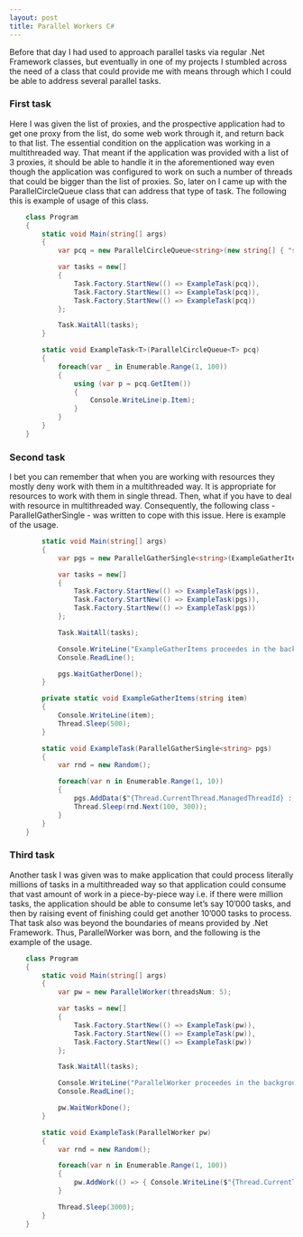 ```yaml
---
layout: post
title: Parallel Workers C#
---
```


Before that day I had used to approach parallel tasks via regular .Net Framework classes, but eventually in one of my projects I stumbled across the need of a class that could provide me with means through which I could be able to address several parallel tasks.

### First task

Here I was given the list of proxies, and the prospective application had to get one proxy from the list, do some web work through it, and return back to that list. The essential condition on the application was working in a multithreaded way. That meant if the application was provided with a list of 3 proxies, it should be able to handle it in the aforementioned way even though the application was configured to work on such a number of threads that could be bigger than the list of proxies.
So, later on I came up with the ParallelCircleQueue<T> class that can address that type of task. The following this is example of usage of this class.

```cs
    class Program
    {
        static void Main(string[] args)
        {
            var pcq = new ParallelCircleQueue<string>(new string[] { "s1", "s2", "s3" }.ToList());

            var tasks = new[]
            {
                Task.Factory.StartNew(() => ExampleTask(pcq)),
                Task.Factory.StartNew(() => ExampleTask(pcq)),
                Task.Factory.StartNew(() => ExampleTask(pcq))
            };

            Task.WaitAll(tasks);
        }

        static void ExampleTask<T>(ParallelCircleQueue<T> pcq)
        {
            foreach(var _ in Enumerable.Range(1, 100))
            {
                using (var p = pcq.GetItem())
                {
                    Console.WriteLine(p.Item);
                }
            }
        }
    }
```

### Second task

I bet you can remember that when you are working with resources they mostly deny work with them in a multithreaded way. It is appropriate for resources to work with them in single thread. Then, what if you have to deal with resource in multithreaded way. Consequently, the following class - ParallelGatherSingle<T>  - was written to cope with this issue. Here is example of the usage.

```cs
        static void Main(string[] args)
        {
            var pgs = new ParallelGatherSingle<string>(ExampleGatherItems);

            var tasks = new[]
            {
                Task.Factory.StartNew(() => ExampleTask(pgs)),
                Task.Factory.StartNew(() => ExampleTask(pgs)),
                Task.Factory.StartNew(() => ExampleTask(pgs))
            };

            Task.WaitAll(tasks);

            Console.WriteLine("ExampleGatherItems proceedes in the background. Press enter to wait gathering is done.");
            Console.ReadLine();

            pgs.WaitGatherDone();
        }

        private static void ExampleGatherItems(string item)
        {
            Console.WriteLine(item);
            Thread.Sleep(500);
        }

        static void ExampleTask(ParallelGatherSingle<string> pgs)
        {
            var rnd = new Random();

            foreach(var n in Enumerable.Range(1, 10))
            {
                pgs.AddData($"{Thread.CurrentThread.ManagedThreadId} : {n}");
                Thread.Sleep(rnd.Next(100, 300));
            }
        }
    }
```

### Third task

Another task I was given was to make application that could process literally millions of tasks in a multithreaded way so that application could consume that vast amount of work in a piece-by-piece way i.e. if there were million tasks, the application should be able to consume let’s say 10’000 tasks, and then by raising event of finishing could get another 10’000 tasks to process. That task also was beyond the boundaries of means provided by .Net Framework. Thus, ParallelWorker was born, and the following is the example of the usage.

```cs
    class Program
    {
        static void Main(string[] args)
        {
            var pw = new ParallelWorker(threadsNum: 5);

            var tasks = new[]
            {
                Task.Factory.StartNew(() => ExampleTask(pw)),
                Task.Factory.StartNew(() => ExampleTask(pw)),
                Task.Factory.StartNew(() => ExampleTask(pw))
            };

            Task.WaitAll(tasks);

            Console.WriteLine("ParallelWorker proceedes in the background. Press enter to wait all worker threads are done.");
            Console.ReadLine();

            pw.WaitWorkDone();
        }

        static void ExampleTask(ParallelWorker pw)
        {
            var rnd = new Random();

            foreach(var n in Enumerable.Range(1, 100))
            {
                pw.AddWork(() => { Console.WriteLine($"{Thread.CurrentThread.ManagedThreadId} : {n}"); Thread.Sleep(1000); });
            }

            Thread.Sleep(3000);
        }
    }
```
